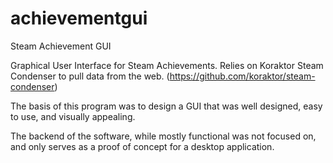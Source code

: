 achievementgui
==============

Steam Achievement GUI

Graphical User Interface for Steam Achievements. Relies on Koraktor Steam Condenser to pull data from the web.
(https://github.com/koraktor/steam-condenser)

The basis of this program was to design a GUI that was well designed, easy to use, and visually appealing.

The backend of the software, while mostly functional was not focused on, and only serves as a proof of concept for a desktop application. 
